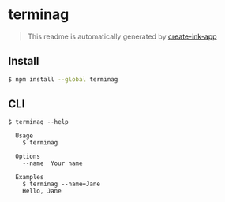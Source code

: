 # terminag

> This readme is automatically generated by [create-ink-app](https://github.com/vadimdemedes/create-ink-app)

## Install

```bash
$ npm install --global terminag
```

## CLI

```
$ terminag --help

  Usage
    $ terminag

  Options
    --name  Your name

  Examples
    $ terminag --name=Jane
    Hello, Jane
```
